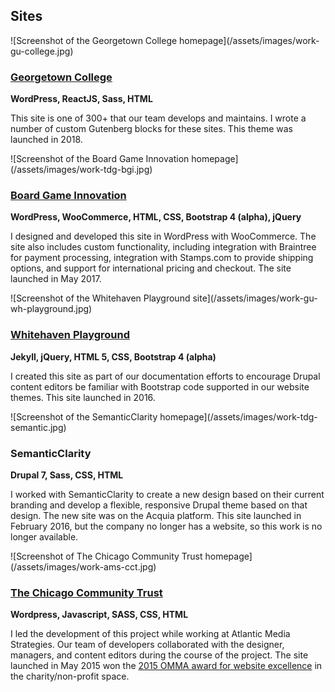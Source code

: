 <section markdown="1" class="has-background copper" aria-label="Websites">

## Sites

<div markdown="1" class="work-examples">

<div markdown="1">
![Screenshot of the Georgetown College homepage](/assets/images/work-gu-college.jpg)

### [Georgetown College](https://college.georgetown.edu)

**WordPress, ReactJS, Sass, HTML**

This site is one of 300+ that our team develops and maintains. I wrote a number of custom Gutenberg blocks for these sites. This theme was launched in 2018.
</div>

<div markdown="1">
![Screenshot of the Board Game Innovation homepage](/assets/images/work-tdg-bgi.jpg)

### [Board Game Innovation](https://boardgameinnovation.com/)

**WordPress, WooCommerce, HTML, CSS, Bootstrap 4 (alpha), jQuery**

I designed and developed this site in WordPress with WooCommerce. The site also includes custom functionality, including integration with Braintree for payment processing, integration with Stamps.com to provide shipping options, and support for international pricing and checkout. The site launched in May 2017.
</div>

<div markdown="1">
![Screenshot of the Whitehaven Playground site](/assets/images/work-gu-wh-playground.jpg)

### [Whitehaven Playground](https://georgetown-university.github.io/whitehaven-playground/)

**Jekyll, jQuery, HTML 5, CSS, Bootstrap 4 (alpha)**

I created this site as part of our documentation efforts to encourage Drupal content editors be familiar with Bootstrap code supported in our website themes. This site launched in 2016.
</div>

<div markdown="1">
![Screenshot of the SemanticClarity homepage](/assets/images/work-tdg-semantic.jpg)

### SemanticClarity

**Drupal 7, Sass, CSS, HTML**

I worked with SemanticClarity to create a new design based on their current branding and develop a flexible, responsive Drupal theme based on that design. The new site was on the Acquia platform. This site launched in February 2016, but the company no longer has a website, so this work is no longer available.
</div>

<div markdown="1">
![Screenshot of The Chicago Community Trust homepage](/assets/images/work-ams-cct.jpg)

### [The Chicago Community Trust](https://www.cct.org/)

**Wordpress, Javascript, SASS, CSS, HTML**

I led the development of this project while working at Atlantic Media Strategies. Our team of developers collaborated with the designer, managers, and content editors during the course of the project. The site launched in May 2015 won the [2015 OMMA award for website excellence](https://www.mediapost.com/ommaawards/winners/?event=2015) in the charity/non-profit space.
</div>

</div>

</section>
